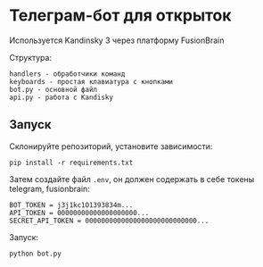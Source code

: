 # Телеграм-бот для открыток

Используется Kandinsky 3 через платформу FusionBrain

Структура:
```
handlers - обработчики команд
keyboards - простая клавиатура с кнопками
bot.py - основной файл
api.py - работа с Kandisky
```

## Запуск

Склонируйте репозиторий, установите зависимости:
```
pip install -r requirements.txt
```

Затем создайте файл `.env`, он должен содержать в себе токены telegram, fusionbrain:
```
BOT_TOKEN = j3j1kc1O1393834m...
API_TOKEN = 00000000000000000000...
SECRET_API_TOKEN = 0000000000000000000000000000...
```

Запуск:
```
python bot.py
```
